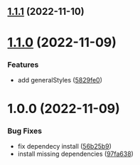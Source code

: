 ## [1.1.1](https://github.com/sudolabs-io/chakra-radio-group/compare/v1.1.0...v1.1.1) (2022-11-10)

# [1.1.0](https://github.com/sudolabs-io/chakra-radio-group/compare/v1.0.0...v1.1.0) (2022-11-09)


### Features

* add generalStyles ([5829fe0](https://github.com/sudolabs-io/chakra-radio-group/commit/5829fe042522dfab9b0f254bfc8b31e94464578b))

# 1.0.0 (2022-11-09)


### Bug Fixes

* fix dependecy install ([56b25b9](https://github.com/sudolabs-io/chakra-radio-group/commit/56b25b9bd862b56e5459d56aed19840753ead064))
* install missing dependencies ([97fa638](https://github.com/sudolabs-io/chakra-radio-group/commit/97fa638e6cb33dedba4b16d9be05b588c3af18b2))
